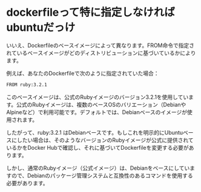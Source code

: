 # dockerfileって特に指定しなければubuntuだっけ

いいえ、Dockerfileのベースイメージによって異なります。FROM命令で指定されているベースイメージがどのディストリビューションに基づいているかによります。

例えば、あなたのDockerfileで次のように指定されていた場合：

```sh
FROM ruby:3.2.1
```

このベースイメージは、公式のRubyイメージのバージョン3.2.1を使用しています。公式のRubyイメージは、複数のベースOSのバリエーション（DebianやAlpineなど）で利用可能です。デフォルトでは、Debianベースのイメージが使用されます。

したがって、ruby:3.2.1 はDebianベースです。もしこれを明示的にUbuntuベースにしたい場合は、そのようなバージョンのRubyイメージが公式に提供されているかをDocker Hubで確認し、それに基づいてDockerfileを変更する必要があります。

しかし、通常のRubyイメージ（公式イメージ）は、Debianをベースにしていますので、Debianのパッケージ管理システムと互換性のあるコマンドを使用する必要があります。
